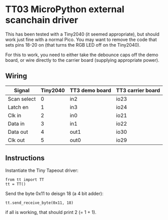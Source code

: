 # TT03 MicroPython external scanchain driver

This has been tested with a Tiny2040 (it seemed appropriate), but should work just fine with a normal Pico.  You may want to remove the code that sets pins 18-20 on (that turns the RGB LED off on the Tiny2040).

For this to work, you need to either take the debounce caps off the demo board, or wire directly to the carrier board (supplying appropriate power).

## Wiring

| Signal      | Tiny2040 | TT3 demo board | TT3 carrier board |
| ----------- | -------- | -------------- | ----------------- |
| Scan select | 0        | in2            | io23              |
| Latch en    | 1        | in3            | io24              |
| Clk in      | 2        | in0            | io21              |
| Data in     | 3        | in1            | io22              |
| Data out    | 4        | out1           | io30              |
| Clk out     | 5        | out0           | io29              |

## Instructions

Instantiate the Tiny Tapeout driver:

```
from tt import TT
tt = TT()
```

Send the byte 0x11 to deisgn 18 (a 4 bit adder):
```
tt.send_receive_byte(0x11, 18)
```
if all is working, that should print 2 (= 1 + 1).
